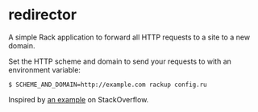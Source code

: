 redirector
==========

A simple Rack application to forward all HTTP requests to a site to a
new domain.

Set the HTTP scheme and domain to send your requests to with an
environment variable:

    $ SCHEME_AND_DOMAIN=http://example.com rackup config.ru

Inspired by [an example][] on StackOverflow.

[an example]: http://stackoverflow.com/questions/10683549/how-do-i-implement-a-redirects-only-rack-based-heroku-application
